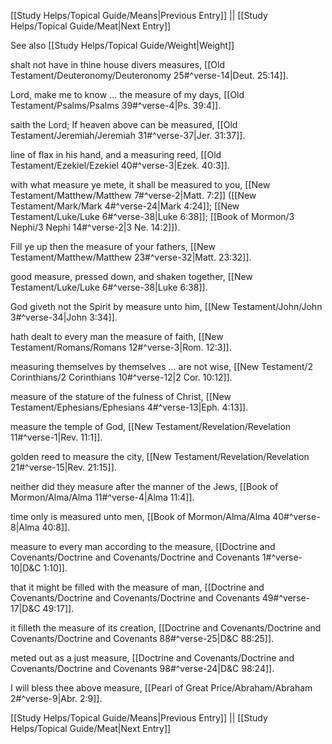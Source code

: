 [[Study Helps/Topical Guide/Means|Previous Entry]]  ||  [[Study Helps/Topical Guide/Meat|Next Entry]]

 See also [[Study Helps/Topical Guide/Weight|Weight]]

 shalt not have in thine house divers measures, [[Old Testament/Deuteronomy/Deuteronomy 25#^verse-14|Deut. 25:14]].

 Lord, make me to know ... the measure of my days, [[Old Testament/Psalms/Psalms 39#^verse-4|Ps. 39:4]].

 saith the Lord; If heaven above can be measured, [[Old Testament/Jeremiah/Jeremiah 31#^verse-37|Jer. 31:37]].

 line of flax in his hand, and a measuring reed, [[Old Testament/Ezekiel/Ezekiel 40#^verse-3|Ezek. 40:3]].

 with what measure ye mete, it shall be measured to you, [[New Testament/Matthew/Matthew 7#^verse-2|Matt. 7:2]] ([[New Testament/Mark/Mark 4#^verse-24|Mark 4:24]]; [[New Testament/Luke/Luke 6#^verse-38|Luke 6:38]]; [[Book of Mormon/3 Nephi/3 Nephi 14#^verse-2|3 Ne. 14:2]]).

 Fill ye up then the measure of your fathers, [[New Testament/Matthew/Matthew 23#^verse-32|Matt. 23:32]].

 good measure, pressed down, and shaken together, [[New Testament/Luke/Luke 6#^verse-38|Luke 6:38]].

 God giveth not the Spirit by measure unto him, [[New Testament/John/John 3#^verse-34|John 3:34]].

 hath dealt to every man the measure of faith, [[New Testament/Romans/Romans 12#^verse-3|Rom. 12:3]].

 measuring themselves by themselves ... are not wise, [[New Testament/2 Corinthians/2 Corinthians 10#^verse-12|2 Cor. 10:12]].

 measure of the stature of the fulness of Christ, [[New Testament/Ephesians/Ephesians 4#^verse-13|Eph. 4:13]].

 measure the temple of God, [[New Testament/Revelation/Revelation 11#^verse-1|Rev. 11:1]].

 golden reed to measure the city, [[New Testament/Revelation/Revelation 21#^verse-15|Rev. 21:15]].

 neither did they measure after the manner of the Jews, [[Book of Mormon/Alma/Alma 11#^verse-4|Alma 11:4]].

 time only is measured unto men, [[Book of Mormon/Alma/Alma 40#^verse-8|Alma 40:8]].

 measure to every man according to the measure, [[Doctrine and Covenants/Doctrine and Covenants/Doctrine and Covenants 1#^verse-10|D&C 1:10]].

 that it might be filled with the measure of man, [[Doctrine and Covenants/Doctrine and Covenants/Doctrine and Covenants 49#^verse-17|D&C 49:17]].

 it filleth the measure of its creation, [[Doctrine and Covenants/Doctrine and Covenants/Doctrine and Covenants 88#^verse-25|D&C 88:25]].

 meted out as a just measure, [[Doctrine and Covenants/Doctrine and Covenants/Doctrine and Covenants 98#^verse-24|D&C 98:24]].

 I will bless thee above measure, [[Pearl of Great Price/Abraham/Abraham 2#^verse-9|Abr. 2:9]].

[[Study Helps/Topical Guide/Means|Previous Entry]]  ||  [[Study Helps/Topical Guide/Meat|Next Entry]]